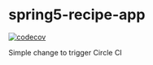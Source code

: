 # spring5-recipe-app



[![codecov](https://codecov.io/gh/KrisTovski/spring5-recipe-app/branch/master/graph/badge.svg)](https://codecov.io/gh/KrisTovski/spring5-recipe-app)


Simple change to trigger Circle CI
